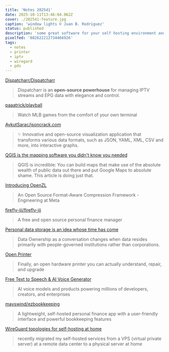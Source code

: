 ```yaml
---
title: 'Notes 202541'
date: 2025-10-11T13:46:04.062Z
cover: ./202541-feature.jpg
caption: 'window lights © Juan B. Rodriguez'
status: published
description: 'some great software for your self hosting environment and an open hardware printer that you need to check out'
pixelfed: '882622212734466926'
tags:
  - notes
  - printer
  - iptv
  - wiregard
  - pds
---
```


[Dispatcharr/Dispatcharr](https://github.com/Dispatcharr/Dispatcharr)

> Dispatcharr is an **open-source powerhouse** for managing IPTV streams and EPG data with elegance and control.

[paaatrick/playball](https://github.com/paaatrick/playball)

> Watch MLB games from the comfort of your own terminal

[AykutSarac/jsoncrack.com](https://github.com/AykutSarac/jsoncrack.com)

> ✨ Innovative and open-source visualization application that transforms various data formats, such as JSON, YAML, XML, CSV and more, into interactive graphs.

[QGIS is the mapping software you didn't know you needed](https://chollinger.com/blog/2023/01/qgis-is-the-mapping-software-you-didnt-know-you-needed/)

> QGIS is incredible: You can build maps that make use of the absolute wealth of public data out there and put Google Maps to absolute shame. This article is doing just that.

[Introducing OpenZL](https://engineering.fb.com/2025/10/06/developer-tools/openzl-open-source-format-aware-compression-framework/)

> An Open Source Format-Aware Compression Framework - Engineering at Meta

[firefly-iii/firefly-iii](https://github.com/firefly-iii/firefly-iii?tab=readme-ov-file)

> A free and open source personal finance manager

[Personal data storage is an idea whose time has come](https://blog.muni.town/personal-data-storage-idea/)

> Data Ownership as a conversation changes when data resides primarily with people-governed institutions rather than corporations.

[Open Printer](https://www.crowdsupply.com/open-tools/open-printer)

> Finally, an open hardware printer you can actually understand, repair, and upgrade

[Free Text to Speech & AI Voice Generator](https://elevenlabs.io/)

> AI voice models and products powering millions of developers, creators, and enterprises

[mayswind/ezbookkeeping](https://github.com/mayswind/ezbookkeeping?tab=readme-ov-file)

> A lightweight, self-hosted personal finance app with a user-friendly interface and powerful bookkeeping features

[WireGuard topologies for self-hosting at home](https://garrido.io/notes/wireguard-topologies-for-self-hosting-at-home/?ref=selfh.st)

> recently migrated my self-hosted services from a VPS (virtual private server) at a remote data center to a physical server at home

